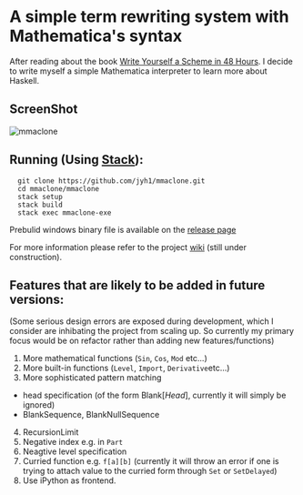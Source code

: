 # A simple term rewriting system with Mathematica's syntax

After reading about the book [Write Yourself a Scheme in 48 Hours](https://en.wikibooks.org/wiki/Write_Yourself_a_Scheme_in_48_Hours).
I decide to write myself a simple Mathematica interpreter to learn more about Haskell.

## ScreenShot

![mmaclone](https://raw.githubusercontent.com/jyh1/mmaclone/master/demo.GIF)


## Running (Using [Stack](https://github.com/commercialhaskell/stack)):
```
  git clone https://github.com/jyh1/mmaclone.git
  cd mmaclone/mmaclone
  stack setup
  stack build
  stack exec mmaclone-exe
```

Prebulid windows binary file is available on the [release page](https://github.com/jyh1/mmaclone/releases)

For more information please refer to the project [wiki](https://github.com/jyh1/mmaclone/wiki) (still under construction).



## Features that are likely to be added in future versions:
(Some serious design errors are exposed during development, which I consider are inhibating
  the project from scaling up. So currently my primary focus would be on refactor
  rather than adding new features/functions)
1. More mathematical functions (`Sin`, `Cos`, `Mod` etc...)
2. More built-in functions (`Level`, `Import`, `Derivative`etc...)
3. More sophisticated pattern matching
  * head specification (of the form Blank[*Head*], currently it will simply be ignored)
  * BlankSequence, BlankNullSequence
4. RecursionLimit
5. Negative index e.g. in `Part`
6. Neagtive level specification
7. Curried function e.g. `f[a][b]` (currently it will throw an error if one is trying to attach value to
  the curried form through `Set` or `SetDelayed`)
8. Use iPython as frontend.
